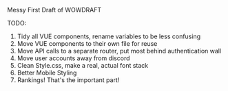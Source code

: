 Messy First Draft of WOWDRAFT

TODO:

1. Tidy all VUE components, rename variables to be less confusing
2. Move VUE components to their own file for reuse
3. Move API calls to a separate router, put most behind authentication wall
4. Move user accounts away from discord
5. Clean Style.css, make a real, actual font stack
6. Better Mobile Styling 
7. Rankings! That's the important part!
